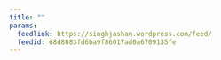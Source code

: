 ```yaml
---
title: ""
params:
  feedlink: https://singhjashan.wordpress.com/feed/
  feedid: 68d8083fd6ba9f86017ad0a6709135fe
---
```

